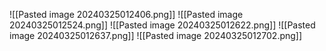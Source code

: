 ![[Pasted image 20240325012406.png]]
![[Pasted image 20240325012524.png]]
![[Pasted image 20240325012622.png]]
![[Pasted image 20240325012637.png]]
![[Pasted image 20240325012702.png]]

